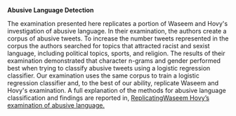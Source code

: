 **Abusive Language Detection**

The examination presented here replicates a portion of Waseem and Hovy's investigation of abusive language. In their examination, the authors create a corpus of abusive tweets. To increase the number tweets represented in the corpus the authors searched for topics that attracted racist and sexist language, including political topics, sports, and religion.  The results of their examination demonstrated that character n-grams and gender performed best when trying to classify abusive tweets using a logistic regression classifier. Our examination uses the same corpus to train a logistic regression classifier and, to the best of our ability, replicate Waseem and Hovy's examination. 
A full explanation of the methods for abusive language classification and findings are reported in, [ReplicatingWaseem Hovy’s examination of abusive language.](https://github.com/rebecca-my/abusive_language_detection/blob/main/Replicating_Waseem_Hovy_examination_of_abusive_language.pdf)
